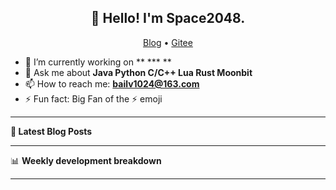 <h2 align="center">👋 Hello! I'm Space2048.</h2>
<p align="center">
  <a href="http://blog.bailv1024.xyz">Blog</a> •
  <a href="https://gitee.com/Baimb">Gitee</a>
</p>


- 🔭 I’m currently working on ** *** **
- 💬 Ask me about **Java Python C/C++ Lua Rust Moonbit**
- 📫 How to reach me: **bailv1024@163.com**
- ⚡ Fun fact: Big Fan of the :zap: emoji

-------

**📝 Latest Blog Posts**



-------

📊 **Weekly development breakdown**
<!--START_SECTION:waka-->



<!--END_SECTION:waka-->

-------
